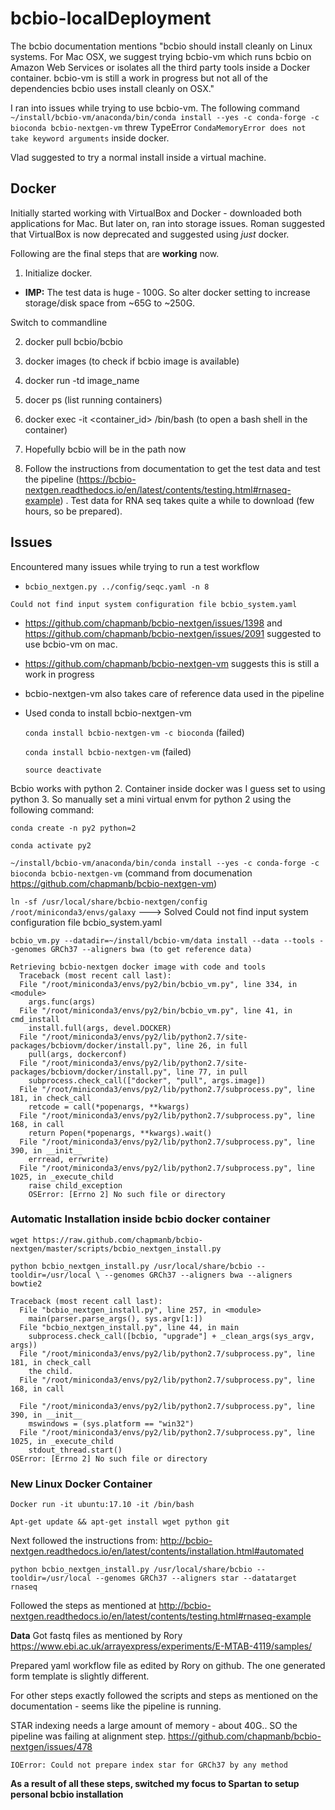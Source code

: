# bcbio-localDeployment

The bcbio documentation mentions "bcbio should install cleanly on Linux systems. For Mac OSX, we suggest trying bcbio-vm which runs bcbio on Amazon Web Services or isolates all the third party tools inside a Docker container. bcbio-vm is still a work in progress but not all of the dependencies bcbio uses install cleanly on OSX."

I ran into issues while trying to use bcbio-vm. The following command ```~/install/bcbio-vm/anaconda/bin/conda install --yes -c conda-forge -c bioconda bcbio-nextgen-vm``` threw TypeError ```CondaMemoryError does not take keyword arguments``` inside docker. 

Vlad suggested to try a normal install inside a virtual machine.

## Docker

Initially started working with VirtualBox and Docker - downloaded both applications for Mac.
But later on, ran into storage issues. Roman suggested that VirtualBox is now deprecated and suggested using *just* docker.

Following are the final steps that are **working** now.

1. Initialize docker.  
  - **IMP:** The test data is huge - 100G. So alter docker setting to increase storage/disk space from ~65G to ~250G.

Switch to commandline

2. docker pull bcbio/bcbio

3. docker images (to check if bcbio image is available)

4. docker run -td image_name 

5. docer ps (list running containers)

6. docker exec -it <container_id> /bin/bash (to open a bash shell in the container)

7. Hopefully bcbio will be in the path now

8. Follow the instructions from documentation to get the test data and test the pipeline (https://bcbio-nextgen.readthedocs.io/en/latest/contents/testing.html#rnaseq-example) 
  . Test data for RNA seq takes quite a while to download (few hours, so be prepared).  


## Issues

Encountered many issues while trying to run a test workflow

* `bcbio_nextgen.py ../config/seqc.yaml -n 8`

```Could not find input system configuration file bcbio_system.yaml```

  * https://github.com/chapmanb/bcbio-nextgen/issues/1398 and https://github.com/chapmanb/bcbio-nextgen/issues/2091 suggested to use bcbio-vm on mac.
  
  * https://github.com/chapmanb/bcbio-nextgen-vm suggests this is still a work in progress
  
* bcbio-nextgen-vm also takes care of reference data used in the pipeline

* Used conda to install bcbio-nextgen-vm

  `conda install bcbio-nextgen-vm -c bioconda` (failed)

  `conda install bcbio-nextgen-vm` (failed)

  `source deactivate`

Bcbio works with python 2. Container inside docker was I guess set to using python 3. So manually set a mini virtual envm for python 2 using the following command:

  `conda create -n py2 python=2`
  
  `conda activate py2`
  
  `~/install/bcbio-vm/anaconda/bin/conda install --yes -c conda-forge -c bioconda bcbio-nextgen-vm` (command from documenation https://github.com/chapmanb/bcbio-nextgen-vm) 
  
  `ln -sf /usr/local/share/bcbio-nextgen/config /root/miniconda3/envs/galaxy` ---> Solved 
Could not find input system configuration file bcbio_system.yaml
  
  `bcbio_vm.py --datadir=~/install/bcbio-vm/data install --data --tools --genomes GRCh37 --aligners bwa (to get reference data)`
  
```
Retrieving bcbio-nextgen docker image with code and tools 
  Traceback (most recent call last):
  File "/root/miniconda3/envs/py2/bin/bcbio_vm.py", line 334, in <module>
    args.func(args)
  File "/root/miniconda3/envs/py2/bin/bcbio_vm.py", line 41, in cmd_install
    install.full(args, devel.DOCKER)
  File "/root/miniconda3/envs/py2/lib/python2.7/site-packages/bcbiovm/docker/install.py", line 26, in full
    pull(args, dockerconf)
  File "/root/miniconda3/envs/py2/lib/python2.7/site-packages/bcbiovm/docker/install.py", line 77, in pull
    subprocess.check_call(["docker", "pull", args.image])
  File "/root/miniconda3/envs/py2/lib/python2.7/subprocess.py", line 181, in check_call
    retcode = call(*popenargs, **kwargs)
  File "/root/miniconda3/envs/py2/lib/python2.7/subprocess.py", line 168, in call
    return Popen(*popenargs, **kwargs).wait()
  File "/root/miniconda3/envs/py2/lib/python2.7/subprocess.py", line 390, in __init__
    errread, errwrite)
  File "/root/miniconda3/envs/py2/lib/python2.7/subprocess.py", line 1025, in _execute_child
    raise child_exception
    OSError: [Errno 2] No such file or directory
```
    
### Automatic Installation inside bcbio docker container
    
`wget https://raw.github.com/chapmanb/bcbio-nextgen/master/scripts/bcbio_nextgen_install.py`

`python bcbio_nextgen_install.py /usr/local/share/bcbio --tooldir=/usr/local \
  --genomes GRCh37 --aligners bwa --aligners bowtie2`
  
```
Traceback (most recent call last):
  File "bcbio_nextgen_install.py", line 257, in <module>
    main(parser.parse_args(), sys.argv[1:])
  File "bcbio_nextgen_install.py", line 44, in main
    subprocess.check_call([bcbio, "upgrade"] + _clean_args(sys_argv, args))
  File "/root/miniconda3/envs/py2/lib/python2.7/subprocess.py", line 181, in check_call
    the child.
  File "/root/miniconda3/envs/py2/lib/python2.7/subprocess.py", line 168, in call

  File "/root/miniconda3/envs/py2/lib/python2.7/subprocess.py", line 390, in __init__
    mswindows = (sys.platform == "win32")
  File "/root/miniconda3/envs/py2/lib/python2.7/subprocess.py", line 1025, in _execute_child
    stdout_thread.start()
OSError: [Errno 2] No such file or directory
```

### New Linux Docker Container

`Docker run -it ubuntu:17.10 -it /bin/bash`

`Apt-get update && apt-get install wget python git`

Next followed the instructions from: http://bcbio-nextgen.readthedocs.io/en/latest/contents/installation.html#automated

`python bcbio_nextgen_install.py /usr/local/share/bcbio --tooldir=/usr/local --genomes GRCh37 --aligners star --datatarget rnaseq`

Followed the steps as mentioned at http://bcbio-nextgen.readthedocs.io/en/latest/contents/testing.html#rnaseq-example

**Data** Got fastq files as mentioned by Rory https://www.ebi.ac.uk/arrayexpress/experiments/E-MTAB-4119/samples/

Prepared yaml workflow file as edited by Rory on github. The one generated form template is slightly different.

For other steps exactly followed the scripts and steps as mentioned on the documentation - seems like the pipeline is running.

STAR indexing needs a large amount of memory - about 40G.. SO the pipeline was failing at alignment step. https://github.com/chapmanb/bcbio-nextgen/issues/478

```IOError: Could not prepare index star for GRCh37 by any method```


**As a result of all these steps, switched my focus to Spartan to setup personal bcbio installation**




